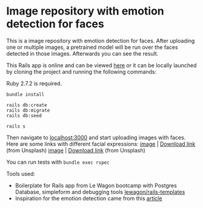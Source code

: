 # Image repository with emotion detection for faces

This is a image repository with emotion detection for faces. After uploading one or multiple images, a pretrained model will be run over the faces detected in those images. Afterwards you can see the result.

This Rails app is online and can be viewed [here](https://winter-challenge-clara.herokuapp.com/) or it can be locally launched by cloning the project and running the following commands:

Ruby 2.7.2 is required.

```
bundle install

rails db:create
rails db:migrate
rails db:seed

rails s
```

Then navigate to [localhost:3000](http://localhost:3000) and start uploading images with faces.
Here are some links with different facial expressions:
[image](https://unsplash.com/photos/3QsoKG6RXtE) | [Download link](https://unsplash.com/photos/3QsoKG6RXtE/download?force=true) (from Unsplash)
[image](https://unsplash.com/photos/nwYas4Usbac) | [Download link](https://unsplash.com/photos/nwYas4Usbac/download?force=true) (from Unsplash)

You can run tests with `bundle exec rspec`

Tools used:

- Boilerplate for Rails app from Le Wagon bootcamp with Postgres Database, simpleform and debugging tools [lewagon/rails-templates](https://github.com/lewagon/rails-templates)
- Inspiration for the emotion detection came from this [article](https://ankane.org/emotion-recognition-ruby)
